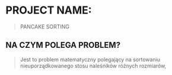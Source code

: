 # PROJECT NAME:
 >PANCAKE SORTING
 
## NA CZYM POLEGA PROBLEM?
> Jest to problem matematyczny polegający na sortowaniu nieuporządkowanego stosu naleśników różnych rozmiarów,
> 